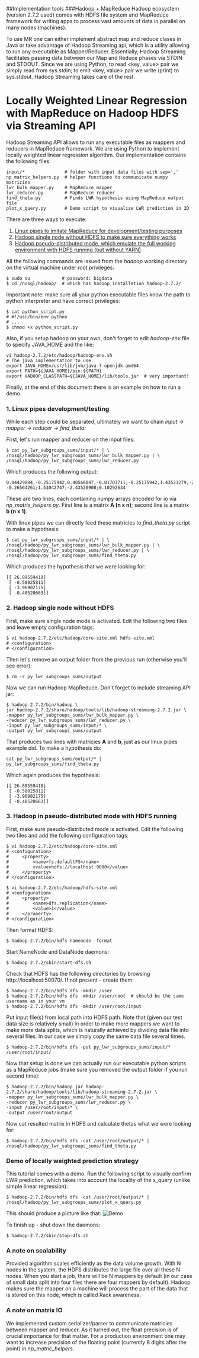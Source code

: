 ##Implementation tools
###Hadoop + MapReduce
Hadoop ecosystem (version 2.7.2 used) comes with HDFS file system and MapReduce framework for writing apps to process vast amounts of data in parallel on many nodes (machines).

To use MR one can either implement abstract map and reduce clases in Java or take advantage of Hadoop Streaming api, which is a utility allowing to run any executable as Mapper/Reducer. Essentially, Hadoop Streaming facilitates passing data between our Map and Reduce phases via STDIN and STDOUT. Since we are using Python, to read &lt;key, value> pair we simply read from sys.stdin; to emit &lt;key, value> pair we write (print) to sys.stdout. Hadoop Streaming takes care of the rest.

# Locally Weighted Linear Regression with MapReduce on Hadoop HDFS via Streaming API
Hadoop Streaming API allows to run any executable files as mappers and reducers in MapReduce framework. We are using Python to implement locally weighted linear regression algorithm. Our implementation contains the following files:

```shell
input/*               # folder with input data files with sep=','
np_matrix_helpers.py  # helper functions to communicate numpy matricies
lwr_bulk_mapper.py    # MapReduce mapper
lwr_reducer.py        # MapReduce reducer
find_theta.py         # Finds LWR hypothesis using MapReduce output file
plot_x_query.py       # Demo script to visualize LWR prediction in 2D
```

There are three ways to execute:

1. [Linux pipes to imitate MapReduce for development/testing purposes](#linux-pipes)
2. [Hadoop single node without HDFS to make sure everything works](#hadoop-single)
3. [Hadoop pseudo-distributed mode, which emulate the full working environment with HDFS running (but without YARN)](#pseudo-distributed)

All the following commands are issued from the *hadoop* working directory on the virtual machine under root privileges:
```shell
$ sudo su            # password: bigdata
$ cd /nosql/hadoop/  # which has hadoop installation hadoop-2.7.2/
```

Important note: make sure all your python executable files know the path to python interpreter and have correct privileges:
```shell
$ cat python_script.py
# #!/usr/bin/env python
# ...
$ chmod +x python_script.py
```

Also, if you setup hadoop on your own, don't forget to edit *hadoop-env* file to specify JAVA_HOME and the like:
```shell
vi hadoop-2.7.2/etc/hadoop/hadoop-env.sh
# The java implementation to use.
export JAVA_HOME=/usr/lib/jvm/java-7-openjdk-amd64
export PATH=${JAVA_HOME}/bin:${PATH}
export HADOOP_CLASSPATH=${JAVA_HOME}/lib/tools.jar  # very important!
```


Finally, at the end of this document there is an example on how to run a demo.

### 1. Linux pipes development/testing <a id="linux-pipes"></a>
While each step could be separated, ultimately we want to chain *input -> mapper -> reducer -> find_theta:*

First, let's run mapper and reducer on the input files:
```shell
$ cat py_lwr_subgroups_sums/input/* | \
/nosql/hadoop/py_lwr_subgroups_sums/lwr_bulk_mapper.py | \
/nosql/hadoop/py_lwr_subgroups_sums/lwr_reducer.py
```
Which produces the following output:
```shell
0.04429884,-0.25175942,0.40566047,-0.01703711;-0.25175942,1.43521279,-2.30624365,0.09647099;0.40566047,-2.30624365,3.71557318,-0.15618137;-0.01703711,0.09647099,-0.15618137,0.00681046
-0.26564261;1.51042747;-2.43520908;0.10292634
```
These are two lines, each containing numpy arrays encoded for io via *np_matrix_helpers.py*. First line is a matrix **A (n x n)**; second line is a matrix **b (n x 1)**.

With linux pipes we can directly feed these matricies to *find_theta.py* script to make a hypothesis:
```shell
$ cat py_lwr_subgroups_sums/input/* | \
/nosql/hadoop/py_lwr_subgroups_sums/lwr_bulk_mapper.py | \
/nosql/hadoop/py_lwr_subgroups_sums/lwr_reducer.py | \
/nosql/hadoop/py_lwr_subgroups_sums/find_theta.py
```
Which produces the hypothesis that we were looking for:
```shell
[[ 26.89559418]
 [ -0.58025811]
 [ -3.96902175]
 [ -0.40520663]]
```

### 2. Hadoop single node without HDFS <a id="hadoop-single"></a>
First, make sure single node mode is activated. Edit the following two files and leave empty configuration tags:
```shell
$ vi hadoop-2.7.2/etc/hadoop/core-site.xml hdfs-site.xml
# <configuration>
# </configuration>
```

Then let's remove an output folder from the previous run (otherwise you'll see error):
```shell
$ rm -r py_lwr_subgroups_sums/output
```

Now we can run Hadoop MapReduce. Don't forget to include streaming API jar:
```shell
$ hadoop-2.7.2/bin/hadoop \
jar hadoop-2.7.2/share/hadoop/tools/lib/hadoop-streaming-2.7.2.jar \
-mapper py_lwr_subgroups_sums/lwr_bulk_mapper.py \
-reducer py_lwr_subgroups_sums/lwr_reducer.py \
-input py_lwr_subgroups_sums/input/* \
-output py_lwr_subgroups_sums/output
```
That produces two lines with matricies **A** and **b**, just as our linux pipes example did. To make a hypothesis do:

```shell
cat py_lwr_subgroups_sums/output/* | py_lwr_subgroups_sums/find_theta.py
```
Which again produces the hypothesis:
```shell
[[ 26.89559418]
 [ -0.58025811]
 [ -3.96902175]
 [ -0.40520663]]
```

### 3. Hadoop in pseudo-distributed mode with HDFS running <a id="pseudo-distributed"></a>
First, make sure pseudo-distributed mode is activated. Edit the following two files and add the following configuration tags:
```shell
$ vi hadoop-2.7.2/etc/hadoop/core-site.xml
# <configuration>
#     <property>
#         <name>fs.defaultFS</name>
#         <value>hdfs://localhost:9000</value>
#     </property>
# </configuration>

$ vi hadoop-2.7.2/etc/hadoop/hdfs-site.xml
# <configuration>
#     <property>
#         <name>dfs.replication</name>
#         <value>1</value>
#     </property>
# </configuration>
```

Then format HDFS:
```shell
$ hadoop-2.7.2/bin/hdfs namenode -format
```

Start NameNode and DataNode daemons:
```shell
$ hadoop-2.7.2/sbin/start-dfs.sh
```

Check that HDFS has the following directories by browsing http://localhost:50070/. If not present - create them:
```shell
$ hadoop-2.7.2/bin/hdfs dfs -mkdir /user
$ hadoop-2.7.2/bin/hdfs dfs -mkdir /user/root  # should be the same username as in your vm
$ hadoop-2.7.2/bin/hdfs dfs -mkdir /user/root/input
```

Put input file(s) from local path into HDFS path. Note that (given our test data size is relatively small) in order to make more mappers we want to make more data splits, which is naturally achieved by dividing data file into several files. In our case we simply copy the same data file several times.
```shell
$ hadoop-2.7.2/bin/hdfs dfs -put py_lwr_subgroups_sums/input/* /user/root/input/
```

Now that setup is done we can actually run our executable python scripts as a MapReduce jobs (make sure you removed the output folder if you run second time):
```shell
$ hadoop-2.7.2/bin/hadoop jar hadoop-2.7.2/share/hadoop/tools/lib/hadoop-streaming-2.7.2.jar \
-mapper py_lwr_subgroups_sums/lwr_bulk_mapper.py \
-reducer py_lwr_subgroups_sums/lwr_reducer.py \
-input /user/root/input/* \
-output /user/root/output
```

Now cat resulted matrix in HDFS and calculate thetas what we were looking for:
```shell
$ hadoop-2.7.2/bin/hdfs dfs -cat /user/root/output/* | /nosql/hadoop/py_lwr_subgroups_sums/find_theta.py
```

### Demo of locally weighted prediction strategy
This tutorial comes with a demo. Run the following script to visually confirm LWR prediction, which takes into account the locality of the x_query (unlike simple linear regression):
```shell
$ hadoop-2.7.2/bin/hdfs dfs -cat /user/root/output/* | /nosql/hadoop/py_lwr_subgroups_sums/plot_x_query.py
```

This should produce a picture like that:
![Demo](lwr_demo.png)

To finish up - shut down the daemons:
```shell
$ hadoop-2.7.2/sbin/stop-dfs.sh
```

### A note on scalability
Provided algorithm scales efficiently as the data volume growth. With N nodes in the system, the HDFS distributes the large file over all these N nodes. When you start a job, there will be N mappers by default (in our case of small data split into four files there are four mappers by default). Hadoop makes sure the mapper on a machine will process the part of the data that is stored on this node, which is called Rack awareness.

### A note on matrix IO
We implemented custom serializer/parser to communicate matricies between mapper and reducer. As it turned out, the float precision is of crucial importance for that matter. For a production environment one may want to increase precision of the floating point (currently 8 digits after the point) in *np_matric_helpers*.

